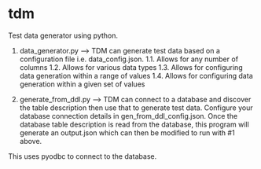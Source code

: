 # tdm
Test data generator using python. 

1. data_generator.py 		--> TDM can generate test data based on a configuration file i.e. data_config.json.
	1.1. Allows for any number of columns
	1.2. Allows for various data types
	1.3. Allows for configuring data generation within a range of values
	1.4. Allows for configuring data generation within a given set of values
	
2. generate_from_ddl.py --> TDM can connect to a database and discover the table description then use that to generate test data. Configure your database connection details in gen_from_ddl_config.json. Once the database table description is read from the database, this program will generate an output.json which can then be modified to run with #1 above. 

This uses pyodbc to connect to the database.

